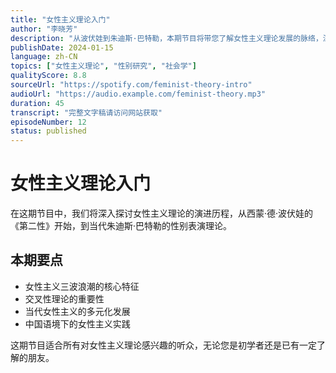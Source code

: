 ```yaml
---
title: "女性主义理论入门"
author: "李晓芳"
description: "从波伏娃到朱迪斯·巴特勒，本期节目将带您了解女性主义理论发展的脉络，深入探讨性别、权力与社会结构的关系。我们将讨论第一波、第二波和第三波女性主义的核心观点，以及当代女性主义面临的新挑战。"
publishDate: 2024-01-15
language: zh-CN
topics: ["女性主义理论", "性别研究", "社会学"]
qualityScore: 8.8
sourceUrl: "https://spotify.com/feminist-theory-intro"
audioUrl: "https://audio.example.com/feminist-theory.mp3"
duration: 45
transcript: "完整文字稿请访问网站获取"
episodeNumber: 12
status: published
---
```


# 女性主义理论入门

在这期节目中，我们将深入探讨女性主义理论的演进历程，从西蒙·德·波伏娃的《第二性》开始，到当代朱迪斯·巴特勒的性别表演理论。

## 本期要点

- 女性主义三波浪潮的核心特征
- 交叉性理论的重要性
- 当代女性主义的多元化发展
- 中国语境下的女性主义实践

这期节目适合所有对女性主义理论感兴趣的听众，无论您是初学者还是已有一定了解的朋友。